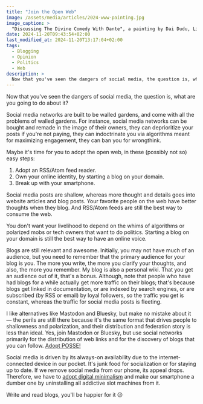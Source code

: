 ```yaml
---
title: "Join the Open Web"
image: /assets/media/articles/2024-www-painting.jpg
image_caption: >
  "Discussing The Divine Comedy With Dante", a painting by Dai Dudu, Li Tiezi and Zhang An
date: 2024-11-20T09:43:54+02:00
last_modified_at: 2024-11-20T13:17:04+02:00
tags:
  - Blogging
  - Opinion
  - Politics
  - Web
description: >
  Now that you've seen the dangers of social media, the question is, what are you going to do about it?
---
```


<p class="intro">
Now that you've seen the dangers of social media, the question is, what are you going to do about it?
</p>

Social media networks are built to be walled gardens, and come with all the problems of walled gardens. For instance, social media networks can be bought and remade in the image of their owners, they can deprioritize your posts if you're not paying, they can indoctrinate you via algorithms meant for maximizing engagement, they can ban you for wrongthink.

Maybe it's time for you to adopt the open web, in these (possibly not so) easy steps:

1. Adopt an RSS/Atom feed reader.
2. Own your online identity, by starting a blog on your domain.
3. Break up with your smartphone.

Social media posts are shallow, whereas more thought and details goes into website articles and blog posts. Your favorite people on the web have better thoughts when they blog. And RSS/Atom feeds are still the best way to consume the web.

You don't want your livelihood to depend on the whims of algorithms or polarized mobs or tech owners that want to do politics. Starting a blog on your domain is still the best way to have an online voice.

Blogs are still relevant and awesome. Initially, you may not have much of an audience, but you need to remember that the primary audience for your blog is you. The more you write, the more you clarify your thoughts, and also, the more you remember. My blog is also a personal wiki. That you get an audience out of it, that's a bonus. Although, note that people who have had blogs for a while actually get more traffic on their blogs; that's because blogs get linked in documentation, or are indexed by search engines, or are subscribed (by RSS or email) by loyal followers, so the traffic you get is constant, whereas the traffic for social media posts is fleeting.

I like alternatives like Mastodon and Bluesky, but make no mistake about it — the perils are still there because it's the same format that drives people to shallowness and polarization, and their distribution and federation story is less than ideal. Yes, join Mastodon or Bluesky, but use social networks primarily for the distribution of web links and for the discovery of blogs that you can follow. [Adopt POSSE!](https://alexn.org/blog/2023/09/21/post-once-syndicate-everywhere-pose/)

Social media is driven by its always-on availability due to the internet-connected device in our pocket. It's junk food for socialization or for staying up to date. If we remove social media from our phone, its appeal drops. Therefore, we have to [adopt digital minimalism](https://www.goodreads.com/book/show/40672036-digital-minimalism) and make our smartphone a dumber one by uninstalling all addictive slot machines from it.

Write and read blogs, you'll be happier for it 😉
